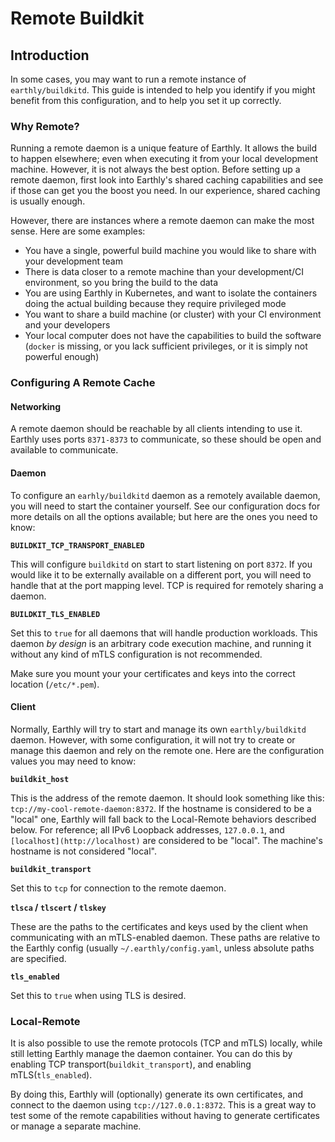 # Remote Buildkit

## Introduction

In some cases, you may want to run a remote instance of `earthly/buildkitd`. This guide is intended to help you identify if you might benefit from this configuration, and to help you set it up correctly.

### Why Remote?

Running a remote daemon is a unique feature of Earthly. It allows the build to happen elsewhere; even when executing it from your local development machine. However, it is not always the best  option. Before setting up a remote daemon, first look into Earthly's shared caching capabilities and see if those can get you the boost you need. In our experience, shared caching is usually enough.

However, there are instances where a remote daemon can make the most sense. Here are some examples:

- You have a single, powerful build machine you would like to share with your development team
- There is data closer to a remote machine than your development/CI environment, so you bring the build to the data
- You are using Earthly in Kubernetes, and want to isolate the containers doing the actual building because they require privileged mode
- You want to share a build machine (or cluster) with your CI environment and your developers
- Your local computer does not have the capabilities to build the software (`docker` is missing, or you lack sufficient privileges, or it is simply not powerful enough)

### Configuring A Remote Cache

#### Networking

A remote daemon should be reachable by all clients intending to use it. Earthly uses ports `8371-8373` to communicate, so these should be open and available to communicate.

#### Daemon

To configure an `earhly/buildkitd` daemon as a remotely available daemon, you will need to start the container yourself. See our configuration docs for more details on all the options available; but here are the ones you need to know:

**`BUILDKIT_TCP_TRANSPORT_ENABLED`**

This will configure `buildkitd` on start to start listening on port `8372`. If you would like it to be externally available on a different port, you will need to handle that at the port mapping level. TCP is required for remotely sharing a daemon.

**`BUILDKIT_TLS_ENABLED`**

Set this to `true` for all daemons that will handle production workloads. This daemon *by design* is an arbitrary code execution machine, and running it without any kind of mTLS configuration is not recommended.

Make sure you mount your your certificates and keys into the correct location (`/etc/*.pem`).

#### Client

Normally, Earthly will try to start and manage its own `earthly/buildkitd` daemon. However, with some configuration, it will not try to create or manage this daemon and rely on the remote one. Here are the configuration values you may need to know:

**`buildkit_host`**

This is the address of the remote daemon. It should look something like this: `tcp://my-cool-remote-daemon:8372`. If the hostname is considered to be a "local" one, Earthly will fall back to the Local-Remote behaviors described below. For reference; all IPv6 Loopback addresses, `127.0.0.1`, and `[localhost](http://localhost)` are considered to be "local". The machine's hostname is not considered "local".

**`buildkit_transport`**

Set this to `tcp` for connection to the remote daemon.

**`tlsca` / `tlscert` / `tlskey`**

These are the paths to the certificates and keys used by the client when communicating with an mTLS-enabled daemon. These paths are relative to the Earthly config (usually `~/.earthly/config.yaml`, unless absolute paths are specified.

**`tls_enabled`**

Set this to `true` when using TLS is desired.

### Local-Remote

It is also possible to use the remote protocols (TCP and mTLS) locally, while still letting Earthly manage the daemon container. You can do this by enabling TCP transport(`buildkit_transport`), and enabling mTLS(`tls_enabled`).

By doing this, Earthly will (optionally) generate its own certificates, and connect to the daemon using `tcp://127.0.0.1:8372`. This is a great way to test some of the remote capabilities without having to generate certificates or manage a separate machine.